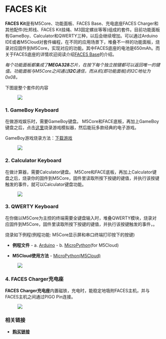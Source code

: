 # FACES Kit

**FACES Kit**是有M5Core、功能面板、FACES Base、充电底座FACES Charger和其他配件(杜邦线、FACES Kit挂绳、M3固定螺丝等等)组成的套件。目前功能面板有GameBoy、Calculator和QWERTY三种，以后会继续增加。可以通过Arduino IDE或者M5Cloud对套件编程，在不同的应用场景下，堆叠不一样的功能面板，烧录对应固件到M5Core，实现对应的功能。其中FACES底座的电池是650mAh。而关于FACES底座的详情欢迎阅读介绍[FACES Base](zh_CN/base/face_base)的介绍。

*每个功能面板都集成了**MEGA328**芯片，在按下每个独立按键都可以返回唯一的键值。功能面板与M5Core之间通过**I2C**通信，而从机(即功能面板)的I2C地址为0x08。*


下图是整个套件的内容

<figure>
    <img src="assets/img/product_pics/core/faces_kit/faces_kit.png">
</figure>

### 1. GameBoy Keyboard

在做游戏娱乐时，需要GameBoy键盘。
M5Core和FACE底板，再加上GameBoy键盘之后，点击[这里](zh_CN/quick_start/faces/gameboy_burn_a_nes_game)烧录游戏模拟器，然后能玩多款经典的电子游戏。

GameBoy游戏烧录方法：[下载游戏](zh_CN/quick_start/faces/gameboy_burn_a_nes_game)

<figure>
    <img src="assets/img/product_pics/core/faces_kit/gameboy_01.png">
</figure>

### 2. Calculator Keyboard

在做计算器，需要Calculator键盘。
M5Core和FACE底板，再加上Calculator键盘之后，烧录你的固件到M5Core，固件里读取所按下按键的键值，并执行该按键触发的事件，就可以Calculator键盘功能。

<figure>
    <img src="assets/img/product_pics/core/faces_kit/calculator.png">
</figure>

### 3. QWERTY Keyboard

在你做以M5Core为主控的终端需要全键盘输入时，堆叠QWERTY模块，烧录对应固件到M5Core，固件里读取所按下按键的键值，并执行该按键触发的事件，。


烧录如下例程(例程功能: M5Core显示屏和串口终端打印按下的按键)

-  **例程文件** - a. [Arduino](https://github.com/m5stack/M5Stack/tree/master/examples/Modules/FACES) - b. [MicroPython](https://github.com/m5stack/M5Cloud/tree/master/examples/FACES)(for M5Cloud)

-  **M5Cloud使用方法** - [MicroPython(M5Cloud)](zh_CN/quick_start/m5core/m5stack_core_get_started_MicroPython_m5cloud)

<figure>
    <img src="assets/img/product_pics/core/faces_kit/qwerty.png">
</figure>


### 4. FACES Charger充电座

**FACES Charger充电座**内置磁铁，充电时，能稳定地吸附FACES主机，并与FACES主机之间通过PIGO Pin连接。

<figure>
    <img src="assets/img/product_pics/core/faces_kit/charger.png">
</figure>

### 相关链接

- **[购买链接](https://item.taobao.com/item.htm?spm=a1z10.3-c.w4002-1172588106.15.686c425eRw6D4J&id=562810115476)**